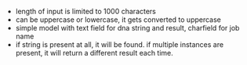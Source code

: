 - length of input is limited to 1000 characters
- can be uppercase or lowercase, it gets converted to uppercase 
- simple model with text field for dna string and result, charfield for job name
- if string is present at all, it will be found. if multiple instances are present, it will return a different result each time.